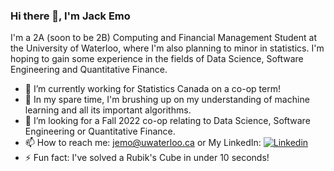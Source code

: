### Hi there 👋, I'm Jack Emo

I'm a 2A (soon to be 2B) Computing and Financial Management Student at the University of Waterloo, where I'm also planning to minor in statistics. I'm hoping to gain some experience in the fields of Data Science, Software Engineering and Quantitative Finance.

* 🔭 I’m currently working for Statistics Canada on a co-op term!
* 🌱 In my spare time, I'm brushing up on my understanding of machine learning and all its important algorithms.
* 🤔 I’m looking for a Fall 2022 co-op relating to Data Science, Software Engineering or Quantitative Finance.
* 📫 How to reach me: jemo@uwaterloo.ca or My LinkedIn: [![Linkedin](https://i.stack.imgur.com/gVE0j.png) ](https://www.linkedin.com/in/jack-emo-ab03561b0/)
* ⚡️ Fun fact: I've solved a Rubik's Cube in under 10 seconds!
<!--
**jack-emo/jack-emo** is a ✨ _special_ ✨ repository because its `README.md` (this file) appears on your GitHub profile.

Here are some ideas to get you started:

- 🔭 I’m currently working on ...
- 🌱 I’m currently learning ...
- 👯 I’m looking to collaborate on ...
- 🤔 I’m looking for help with ...
- 💬 Ask me about ...
- 📫 How to reach me: ...
- 😄 Pronouns: ...
- ⚡ Fun fact: ...
-->
